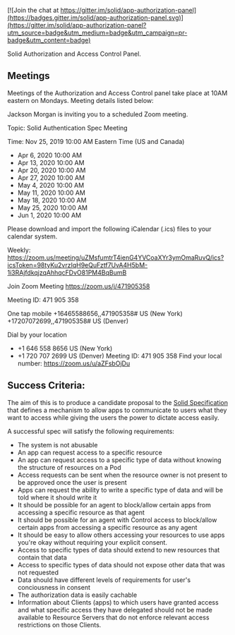 
[![Join the chat at https://gitter.im/solid/app-authorization-panel](https://badges.gitter.im/solid/app-authorization-panel.svg)](https://gitter.im/solid/app-authorization-panel?utm_source=badge&utm_medium=badge&utm_campaign=pr-badge&utm_content=badge)

Solid Authorization and Access Control Panel.

## Meetings

Meetings of the Authorization and Access Control panel take place at 10AM eastern on Mondays. Meeting details listed below:

Jackson Morgan is inviting you to a scheduled Zoom meeting.

Topic: Solid Authentication Spec Meeting

Time: Nov 25, 2019 10:00 AM Eastern Time (US and Canada)

* Apr 6, 2020 10:00 AM
* Apr 13, 2020 10:00 AM
* Apr 20, 2020 10:00 AM
* Apr 27, 2020 10:00 AM
* May 4, 2020 10:00 AM
* May 11, 2020 10:00 AM
* May 18, 2020 10:00 AM
* May 25, 2020 10:00 AM
* Jun 1, 2020 10:00 AM

Please download and import the following iCalendar (.ics) files to your calendar system.

Weekly: https://zoom.us/meeting/uZMsfumtrT4ienG4YVCoaXYr3ymOmaRuvQ/ics?icsToken=98tyKu2vrzIqH9eQuFztf7UvA4H5bM-1i3RAjfdkqjzqAhhqcFDvO81PM4BqBumB

Join Zoom Meeting
https://zoom.us/j/471905358

Meeting ID: 471 905 358

One tap mobile
+16465588656,,471905358# US (New York)
+17207072699,,471905358# US (Denver)

Dial by your location
* +1 646 558 8656 US (New York)
* +1 720 707 2699 US (Denver)
Meeting ID: 471 905 358
Find your local number: https://zoom.us/u/aZFsbOjDu

## Success Criteria:

The aim of this is to produce a candidate proposal to the [Solid Specification](https://github.com/solid/specification) that defines a mechanism to allow apps to communicate to users what they want to access while giving the users the power to dictate access easily.

A successful spec will satisfy the following requirements:
 - The system is not abusable
 - An app can request access to a specific resource
 - An app can request access to a specific type of data without knowing the structure of resources on a Pod
 - Access requests can be sent when the resource owner is not present to be approved once the user is present
 - Apps can request the ability to write a specific type of data and will be told where it should write it
 - It should be possible for an agent to block/allow certain apps from accessing a specific resource as that agent
 - It should be possible for an agent with Control access to block/allow certain apps from accessing a specific resource as any agent
 - It should be easy to allow others accessing your resources to use apps you're okay without requiring your explicit consent.
 - Access to specific types of data should extend to new resources that contain that data
 - Access to specific types of data should not expose other data that was not requested
 - Data should have different levels of requirements for user's conciousness in consent
 - The authorization data is easily cachable
 - Information about Clients (apps) to which users have granted access and what specific access they have delegated should not be made available to Resource Servers that do not enforce relevant access restrictions on those Clients.
